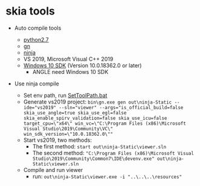 # skia tools

- Auto compile tools
	- [python2.7](python-2.7.15.amd64.msi)
	- [gn](gn.exe)
	- [ninja](ninja.exe)
	- VS 2019, Microsoft Visual C++ 2019
	- [Windows 10 SDK](https://developer.microsoft.com/en-us/windows/downloads/windows-10-sdk/) (Version 10.0.18362.0 or later)
		- ANGLE need Windows 10 SDK

- Use ninja compile
	- Set env path, run [SetToolPath.bat](SetToolPath.bat)
	- Generate vs2019 project: `bin\gn.exe gen out\ninja-Static --ide="vs2019" --sln="viewer" --args="is_official_build=false skia_use_angle=true skia_use_egl=false skia_enable_spirv_validation=false skia_use_icu=false target_cpu=\"x64\" win_vc=\"C:\Program Files (x86)\Microsoft Visual Studio\2019\Community\VC\" win_sdk_version=\"10.0.18362.0\""`
	- Start vs2019, two methods: 
		- The first method: `start out\ninja-Static\viewer.sln`
		- The second method: `"C:\Program Files (x86)\Microsoft Visual Studio\2019\Community\Common7\IDE\devenv.exe" out\ninja-Static\viewer.sln`
	- Compile and run viewer 
        - run: `out\ninja-Static\viewer.exe -i "..\..\..\resources"`        
